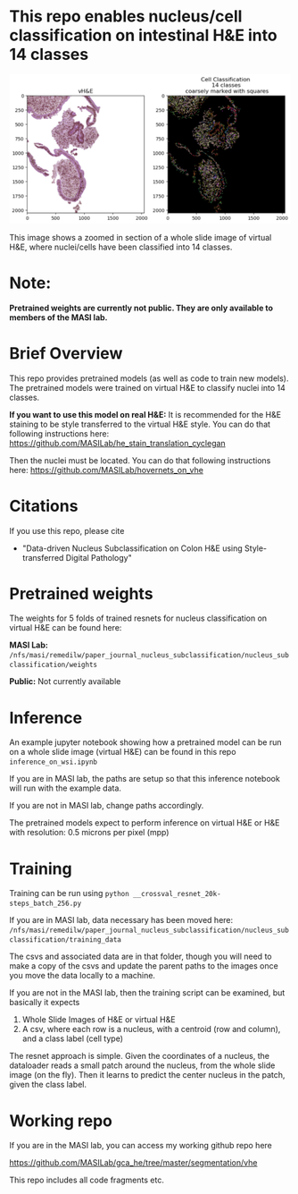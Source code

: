 # This repo enables nucleus/cell classification on intestinal H&E into 14 classes

![Description of Image](./cell_classification.png)

This image shows a zoomed in section of a whole slide image of virtual H&E, where nuclei/cells have been classified into 14 classes.

# Note: 
**Pretrained weights are currently not public. They are only available to members of the MASI lab.**

# Brief Overview
This repo provides pretrained models (as well as code to train new models).
The pretrained models were trained on virtual H&E to classify nuclei into 14 classes.

**If you want to use this model on real H&E:**
It is recommended for the H&E staining to be style transferred to the virtual H&E style.
You can do that following instructions here: https://github.com/MASILab/he_stain_translation_cyclegan

Then the nuclei must be located. 
You can do that following instructions here: https://github.com/MASILab/hovernets_on_vhe



# Citations
If you use this repo, please cite
- "Data-driven Nucleus Subclassification on Colon H&E using Style-transferred Digital Pathology"

# Pretrained weights
The weights for 5 folds of trained resnets for nucleus classification on virtual H&E can be found here:

**MASI Lab:** ```/nfs/masi/remedilw/paper_journal_nucleus_subclassification/nucleus_subclassification/weights```

**Public:** Not currently available

# Inference
An example jupyter notebook showing how a pretrained model can be run on a whole slide image (virtual H&E) can be found in this repo
```inference_on_wsi.ipynb```

If you are in MASI lab, the paths are setup so that this inference notebook will run with the example data.

If you are not in MASI lab, change paths accordingly.

The pretrained models expect to perform inference on virtual H&E or H&E with resolution: 0.5 microns per pixel (mpp)

# Training
Training can be run using
```python __crossval_resnet_20k-steps_batch_256.py```

If you are in MASI lab, data necessary has been moved here:
```/nfs/masi/remedilw/paper_journal_nucleus_subclassification/nucleus_subclassification/training_data```

The csvs and associated data are in that folder, though you will need to make a copy of the csvs and update the parent paths to the images once you move the data locally to a machine.

If you are not in the MASI lab, then the training script can be examined, but basically it expects
1) Whole Slide Images of H&E or virtual H&E
2) A csv, where each row is a nucleus, with a centroid (row and column), and a class label (cell type)

The resnet approach is simple. Given the coordinates of a nucleus, the dataloader reads a small patch around the nucleus, from the whole slide image (on the fly).
Then it learns to predict the center nucleus in the patch, given the class label.

# Working repo
If you are in the MASI lab, you can access my working github repo here

https://github.com/MASILab/gca_he/tree/master/segmentation/vhe

This repo includes all code fragments etc.

